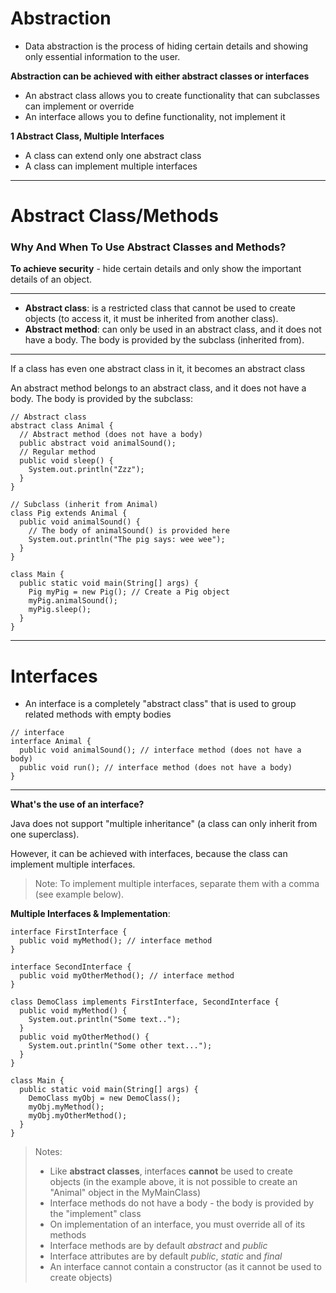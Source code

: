 # Abstraction

-  Data abstraction is the process of hiding certain details and showing only essential information to the user.

**Abstraction can be achieved with either abstract classes or interfaces**

-  An abstract class allows you to create functionality that can subclasses can implement or override
-  An interface allows you to define functionality, not implement it

**1 Abstract Class, Multiple Interfaces**
-  A class can extend only one abstract class
-  A class can implement multiple interfaces


--------------------

# Abstract Class/Methods

### Why And When To Use Abstract Classes and Methods?

**To achieve security** - hide certain details and only show the important details of an object.

---------------------

-  **Abstract class**: is a restricted class that cannot be used to create objects (to access it, it must be inherited from another class).
-  **Abstract method**: can only be used in an abstract class, and it does not have a body. The body is provided by the subclass (inherited from).

---------------------

If a class has even one abstract class in it, it becomes an abstract class

An abstract method belongs to an abstract class, and it does not have a body. The body is provided by the subclass:

```
// Abstract class
abstract class Animal {
  // Abstract method (does not have a body)
  public abstract void animalSound();
  // Regular method
  public void sleep() {
    System.out.println("Zzz");
  }
}

// Subclass (inherit from Animal)
class Pig extends Animal {
  public void animalSound() {
    // The body of animalSound() is provided here
    System.out.println("The pig says: wee wee");
  }
}

class Main {
  public static void main(String[] args) {
    Pig myPig = new Pig(); // Create a Pig object
    myPig.animalSound();
    myPig.sleep();
  }
}
```

---------------------------------------------

# Interfaces

-  An interface is a completely "abstract class" that is used to group related methods with empty bodies

```
// interface
interface Animal {
  public void animalSound(); // interface method (does not have a body)
  public void run(); // interface method (does not have a body)
}
```

--------------

**What's the use of an interface?**

Java does not support "multiple inheritance" (a class can only inherit from one superclass). 

However, it can be achieved with interfaces, because the class can implement multiple interfaces. 

>  Note: To implement multiple interfaces, separate them with a comma (see example below).


**Multiple Interfaces & Implementation**:

```
interface FirstInterface {
  public void myMethod(); // interface method
}

interface SecondInterface {
  public void myOtherMethod(); // interface method
}

class DemoClass implements FirstInterface, SecondInterface {
  public void myMethod() {
    System.out.println("Some text..");
  }
  public void myOtherMethod() {
    System.out.println("Some other text...");
  }
}

class Main {
  public static void main(String[] args) {
    DemoClass myObj = new DemoClass();
    myObj.myMethod();
    myObj.myOtherMethod();
  }
}
```

>  Notes:
>  
>   -  Like **abstract classes**, interfaces **cannot** be used to create objects (in the example above, it is not possible to create an "Animal" object in the MyMainClass)
>   -  Interface methods do not have a body - the body is provided by the "implement" class
>   -  On implementation of an interface, you must override all of its methods
>   -  Interface methods are by default *abstract* and *public*
>   -  Interface attributes are by default *public*, *static* and *final*
>   -  An interface cannot contain a constructor (as it cannot be used to create objects)
